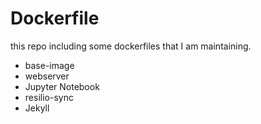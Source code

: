 # Dockerfile

this repo including some dockerfiles that I am maintaining.

- base-image
- webserver
- Jupyter Notebook
- resilio-sync
- Jekyll